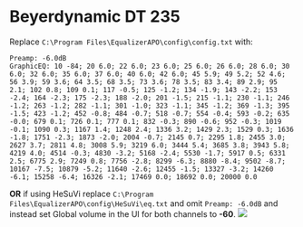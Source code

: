 # Beyerdynamic DT 235
Replace `C:\Program Files\EqualizerAPO\config\config.txt` with:
```
Preamp: -6.0dB
GraphicEQ: 10 -84; 20 6.0; 22 6.0; 23 6.0; 25 6.0; 26 6.0; 28 6.0; 30 6.0; 32 6.0; 35 6.0; 37 6.0; 40 6.0; 42 6.0; 45 5.9; 49 5.2; 52 4.6; 56 3.9; 59 3.6; 64 3.5; 68 3.5; 73 3.6; 78 3.5; 83 3.4; 89 2.9; 95 2.1; 102 0.8; 109 0.1; 117 -0.5; 125 -1.2; 134 -1.9; 143 -2.2; 153 -2.4; 164 -2.3; 175 -2.3; 188 -2.0; 201 -1.5; 215 -1.1; 230 -1.1; 246 -1.2; 263 -1.2; 282 -1.1; 301 -1.0; 323 -1.1; 345 -1.2; 369 -1.3; 395 -1.5; 423 -1.2; 452 -0.8; 484 -0.7; 518 -0.7; 554 -0.4; 593 -0.2; 635 -0.0; 679 0.1; 726 0.1; 777 0.1; 832 -0.3; 890 -0.6; 952 -0.3; 1019 -0.1; 1090 0.3; 1167 1.4; 1248 2.4; 1336 3.2; 1429 2.3; 1529 0.3; 1636 -1.8; 1751 -2.3; 1873 -2.0; 2004 -0.7; 2145 0.7; 2295 1.8; 2455 3.0; 2627 3.7; 2811 4.8; 3008 5.9; 3219 6.0; 3444 5.4; 3685 3.8; 3943 5.8; 4219 4.0; 4514 -0.3; 4830 -3.2; 5168 -2.4; 5530 -1.7; 5917 0.5; 6331 2.5; 6775 2.9; 7249 0.8; 7756 -2.8; 8299 -6.3; 8880 -8.4; 9502 -8.7; 10167 -7.5; 10879 -5.2; 11640 -2.6; 12455 -1.5; 13327 -3.2; 14260 -6.1; 15258 -6.4; 16326 -2.1; 17469 0.0; 18692 0.0; 20000 0.0
```
**OR** if using HeSuVi replace `C:\Program Files\EqualizerAPO\config\HeSuVi\eq.txt` and omit `Preamp: -6.0dB` and instead set Global volume in the UI for both channels to **-60**.
![](https://raw.githubusercontent.com/jaakkopasanen/AutoEq/master/results/Sonoma%20Model%20One/innerfidelity/onear/Beyerdynamic%20DT%20235/Beyerdynamic%20DT%20235.png)